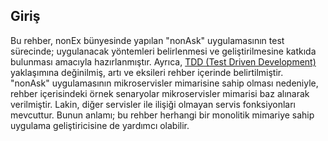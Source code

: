 ## Giriş

Bu rehber, nonEx bünyesinde yapılan "nonAsk" uygulamasının test sürecinde; uygulanacak yöntemleri belirlenmesi ve geliştirilmesine katkıda bulunması amacıyla hazırlanmıştır. Ayrıca, [TDD (Test Driven Development)](#tdd)  yaklaşımına değinilmiş, artı ve eksileri rehber içerinde belirtilmiştir.  
"nonAsk" uygulamasının mikroservisler mimarisine sahip olması nedeniyle, rehber içerisindeki örnek senaryolar mikroservisler mimarisi baz alınarak verilmiştir. Lakin, diğer servisler ile ilişiği olmayan servis fonksiyonları mevcuttur. Bunun anlamı; bu rehber herhangi bir monolitik mimariye sahip uygulama geliştiricisine de yardımcı olabilir.